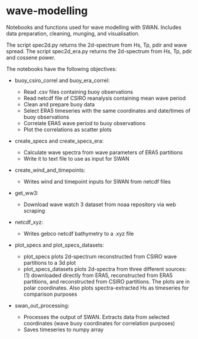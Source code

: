 # wave-modelling
Notebooks and functions used for wave modelling with SWAN. Includes data preparation, cleaning, munging, and visualisation.

The script spec2d.py returns the 2d-spectrum from Hs, Tp, pdir and wave spread. The script spec2d_era.py returns the 2d-spectrum from Hs, Tp, pdir and cossene power.

The notebooks have the following objectives:

- buoy_csiro_correl and buoy_era_correl:
    - Read .csv files containing buoy observations
    - Read netcdf file of CSIRO reanalysis containing mean wave period
    - Clean and prepare buoy data
    - Select ERA5 timeseries with the same coordinates and date/times of buoy observations
    - Correlate ERA5 wave period to buoy observations
    - Plot the correlations as scatter plots

- create_specs and create_specs_era:
    - Calculate wave spectra from wave parameters of ERA5 partitions
    - Write it to text file to use as input for SWAN

- create_wind_and_timepoints:
    - Writes wind and timepoint inputs for SWAN from netcdf files
    
- get_ww3:
    - Download wave watch 3 dataset from noaa repository via web scraping

- netcdf_xyz:
    - Writes gebco netcdf bathymetry to a .xyz file
- plot_specs and plot_specs_datasets:
    - plot_specs plots 2d-spectrum reconstructed from CSIRO wave partitions to a 3d plot
    - plot_specs_datasets plots 2d-spectra from three different sources: (1) downloaded directly from ERA5, reconstructed from ERA5 partitions, and reconstructed from CSIRO partitions. The plots are in polar coordinates. Also plots spectra-extracted Hs as timeseries for comparison purposes
    
- swan_out_processing:
    - Processes the output of SWAN. Extracts data from selected coordinates (wave buoy coordinates for correlation purposes)
    - Saves timeseries to numpy array
    
